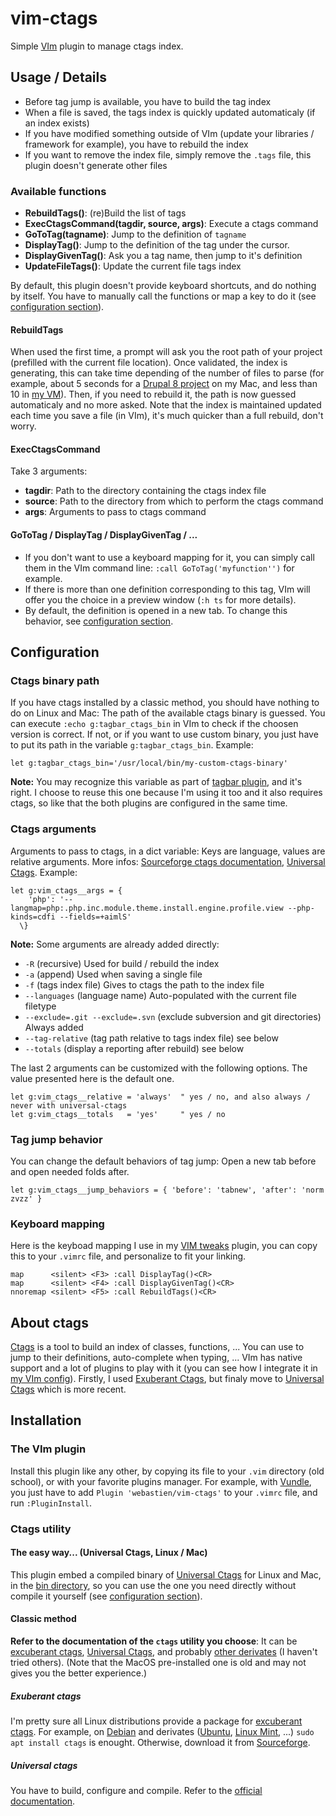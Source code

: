 # vim-ctags
Simple [VIm](http://www.vim.org/) plugin to manage ctags index.

## Usage / Details
* Before tag jump is available, you have to build the tag index
* When a file is saved, the tags index is quickly updated automaticaly (if an index exists)
* If you have modified something outside of VIm (update your libraries / framework for example), you have to rebuild the index
* If you want to remove the index file, simply remove the `.tags` file, this plugin doesn't generate other files

### Available functions
* **RebuildTags()**: (re)Build the list of tags
* **ExecCtagsCommand(tagdir, source, args)**: Execute a ctags command
* **GoToTag(tagname)**: Jump to the definition of `tagname`
* **DisplayTag()**: Jump to the definition of the tag under the cursor.
* **DisplayGivenTag()**: Ask you a tag name, then jump to it's definition
* **UpdateFileTags()**: Update the current file tags index

By default, this plugin doesn't provide keyboard shortcuts, and do nothing by itself. You have to manually call the functions or map a key to do it (see [configuration section](#configuration)).

#### RebuildTags
When used the first time, a prompt will ask you the root path of your project (prefilled with the current file location). Once validated, the index is generating, this can take time depending of the number of files to parse (for example, about 5 seconds for a [Drupal 8 project](https://www.drupal.org/8) on my Mac, and less than 10 in [my VM](https://github.com/webastien/dev-vm)). Then, if you need to rebuild it, the path is now guessed automaticaly and no more asked. Note that the index is maintained updated each time you save a file (in VIm), it's much quicker than a full rebuild, don't worry.

#### ExecCtagsCommand
Take 3 arguments:
* **tagdir**: Path to the directory containing the ctags index file
* **source**: Path to the directory from which to perform the ctags command
* **args**: Arguments to pass to ctags command

#### GoToTag / DisplayTag / DisplayGivenTag / ...
* If you don't want to use a keyboard mapping for it, you can simply call them in the VIm command line: `:call GoToTag('myfunction'')` for example.
* If there is more than one definition corresponding to this tag, VIm will offer you the choice in a preview window (`:h ts` for more details).
* By default, the definition is opened in a new tab. To change this behavior, see [configuration section](#configuration).

## Configuration
### Ctags binary path
If you have ctags installed by a classic method, you should have nothing to do on Linux and Mac: The path of the available ctags binary is guessed. You can execute `:echo g:tagbar_ctags_bin` in VIm to check if the choosen version is correct. If not, or if you want to use custom binary, you just have to put its path in the variable `g:tagbar_ctags_bin`. Example:

```
let g:tagbar_ctags_bin='/usr/local/bin/my-custom-ctags-binary'
```

**Note:** You may recognize this variable as part of [tagbar plugin](http://majutsushi.github.com/tagbar/), and it's right. I choose to reuse this one because I'm using it too and it also requires ctags, so like that the both plugins are configured in the same time.

### Ctags arguments
Arguments to pass to ctags, in a dict variable: Keys are language, values are relative arguments. More infos: [Sourceforge ctags documentation](http://ctags.sourceforge.net/ctags.html), [Universal Ctags](http://docs.ctags.io/en/latest/news.html#new-and-extended-options). Example:

```
let g:vim_ctags__args = {
    'php': '--langmap=php:.php.inc.module.theme.install.engine.profile.view --php-kinds=cdfi --fields=+aimlS'
  \}
```

**Note:** Some arguments are already added directly:
* `-R` (recursive) Used for build / rebuild the index
* `-a` (append) Used when saving a single file
* `-f` (tags index file) Gives to ctags the path to the index file
* `--languages` (language name) Auto-populated with the current file filetype
* `--exclude=.git --exclude=.svn` (exclude subversion and git directories) Always added
* `--tag-relative` (tag path relative to tags index file) see below
* `--totals` (display a reporting after rebuild) see below

The last 2 arguments can be customized with the following options. The value presented here is the default one.

```
let g:vim_ctags__relative = 'always'  " yes / no, and also always / never with universal-ctags
let g:vim_ctags__totals   = 'yes'     " yes / no
```

### Tag jump behavior
You can change the default behaviors of tag jump: Open a new tab before and open needed folds after.
```
let g:vim_ctags__jump_behaviors = { 'before': 'tabnew', 'after': 'norm zvzz' }
```

### Keyboard mapping
Here is the keyboad mapping I use in my [VIM tweaks](https://github.com/webastien/vim-tweaks) plugin, you can copy this to your `.vimrc` file, and personalize to fit your linking.
```
map      <silent> <F3> :call DisplayTag()<CR>
map      <silent> <F4> :call DisplayGivenTag()<CR>
nnoremap <silent> <F5> :call RebuildTags()<CR>
```

## About ctags
[Ctags](https://en.wikipedia.org/wiki/Ctags) is a tool to build an index of classes, functions, ... You can use to jump to their definitions, auto-complete when typing, ... VIm has native support and a lot of plugins to play with it (you can see how I integrate it in [my VIm config](https://github.com/webastien/vim)). Firstly, I used [Exuberant Ctags](http://ctags.sourceforge.net), but finaly move to [Universal Ctags](https://ctags.io) which is more recent.

## Installation
### The VIm plugin
Install this plugin like any other, by copying its file to your `.vim` directory (old school), or with your favorite plugins manager. For example, with [Vundle](http://github.com/gmarik/vundle), you just have to add `Plugin 'webastien/vim-ctags'` to your `.vimrc` file, and run `:PluginInstall`.

### Ctags utility
#### The easy way... (Universal Ctags, Linux / Mac)
This plugin embed a compiled binary of [Universal Ctags](https://ctags.io) for Linux and Mac, in the [bin directory](https://github.com/webastien/vim-ctags/tree/master/.vim/bin), so you can use the one you need directly without compile it yourself (see [configuration section](#configuration)).

#### Classic method
**Refer to the documentation of the `ctags` utility you choose**: It can be [excuberant ctags](http://ctags.sourceforge.net), [Universal Ctags](http://ctags.io), and probably [other derivates](https://en.wikipedia.org/wiki/Ctags#Variants_of_ctags) (I haven't tried others). (Note that the MacOS pre-installed one is old and may not gives you the better experience.)

##### Exuberant ctags
I'm pretty sure all Linux distributions provide a package for [excuberant ctags](http://ctags.sourceforge.net). For example, on [Debian](https://www.debian.org) and derivates ([Ubuntu](https://www.ubuntu.com), [Linux Mint](https://linuxmint.com), ...) `sudo apt install ctags` is enought. Otherwise, download it from [Sourceforge](http://ctags.sourceforge.net).

##### Universal ctags
You have to build, configure and compile. Refer to the [official documentation](http://docs.ctags.io/en/latest/building.html).


